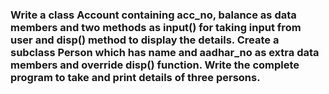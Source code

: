 ### Write a class Account containing acc_no, balance as data members and two methods as input() for taking input from user and disp() method to display the details. Create a subclass Person which has name and aadhar_no as extra data members and override disp() function. Write the complete program to take and print details of three persons.
